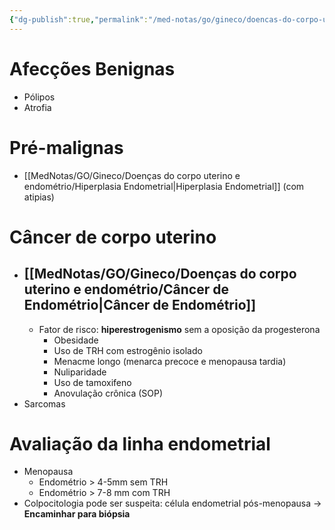 ```yaml
---
{"dg-publish":true,"permalink":"/med-notas/go/gineco/doencas-do-corpo-uterino-e-endometrio/sangramento-pos-menopausa/"}
---
```


# Afecções Benignas
- Pólipos
- Atrofia
# Pré-malignas
- [[MedNotas/GO/Gineco/Doenças do corpo uterino e endométrio/Hiperplasia Endometrial\|Hiperplasia Endometrial]] (com atipias)

# Câncer de corpo uterino
- ## [[MedNotas/GO/Gineco/Doenças do corpo uterino e endométrio/Câncer de Endométrio\|Câncer de Endométrio]]
	- Fator de risco: **hiperestrogenismo** sem a oposição da progesterona
		- Obesidade
		- Uso de TRH com estrogênio isolado
		- Menacme longo (menarca precoce e menopausa tardia)
		- Nuliparidade
		- Uso de tamoxifeno
		- Anovulação crônica (SOP)
- Sarcomas

# Avaliação da linha endometrial
- Menopausa
	- Endométrio > 4-5mm sem TRH 
	- Endométrio > 7-8 mm com TRH
- Colpocitologia pode ser suspeita: célula endometrial pós-menopausa
-> **Encaminhar para biópsia**